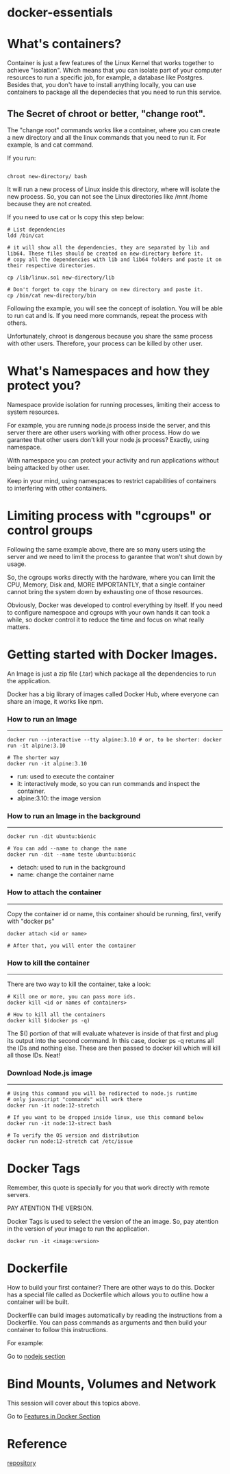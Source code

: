 # docker-essentials

# What's containers?

Container is just a few features of the Linux Kernel that works together to achieve "isolation".
Which means that you can isolate part of your computer resources to run a specific job, for example, a database like Postgres.
Besides that, you don't have to install anything locally, you can use containers to package all the dependecies that you need to run this service.

## The Secret of chroot or better, "change root".

The "change root" commands works like a container, where you can create a new directory and all the linux commands that you need to run it. For example, ls and cat command.

If you run:

```shell

chroot new-directory/ bash

```

It will run a new process of Linux inside this directory, where will isolate the new process. So, you can not see the Linux directories like /mnt /home because they are not created.

If you need to use cat or ls copy this step below:

```shell
# List dependencies
ldd /bin/cat

# it will show all the dependencies, they are separated by lib and lib64. These files should be created on new-directory before it.
# copy all the dependencies with lib and lib64 folders and paste it on their respective directories.

cp /lib/linux.so1 new-directory/lib

# Don't forget to copy the binary on new directory and paste it.
cp /bin/cat new-directory/bin

```

Following the example, you will see the concept of isolation. You will be able to run cat and ls. If you need more commands, repeat the process with others.

Unfortunately, chroot is dangerous because you share the same process with other users. Therefore, your process can be killed by other user.

# What's Namespaces and how they protect you?

Namespace provide isolation for running processes, limiting their access to system resources.

For example, you are running node.js process inside the server, and this server there are other users working with other process.
How do we garantee that other users don't kill your node.js process? Exactly, using namespace.

With namespace you can protect your activity and run applications without being attacked by other user.

Keep in your mind, using namespaces to restrict capabilities of containers to interfering with other containers.

# Limiting process with "cgroups" or control groups

Following the same example above, there are so many users using the server and we need to limit the process to garantee that won't shut down by usage.

So, the cgroups works directly with the hardware, where you can limit the CPU, Memory, Disk and, MORE IMPORTANTLY, that a single container cannot bring the system down by exhausting one of those resources.

Obviously, Docker was developed to control everything by itself. If you need to configure namespace and cgroups with your own hands it can took a while, so docker control it to reduce the time and focus on what really matters.

# Getting started with Docker Images.

An Image is just a zip file (.tar) which package all the dependencies to run the application.

Docker has a big library of images called Docker Hub, where everyone can share an image, it works like npm.

### How to run an Image

---

```shell
docker run --interactive --tty alpine:3.10 # or, to be shorter: docker run -it alpine:3.10

# The shorter way
docker run -it alpine:3.10
```

- run: used to execute the container
- it: interactively mode, so you can run commands and inspect the container.
- alpine:3.10: the image version

### How to run an Image in the background

---

```shell
docker run -dit ubuntu:bionic

# You can add --name to change the name
docker run -dit --name teste ubuntu:bionic

```

- detach: used to run in the background
- name: change the container name

### How to attach the container

---

Copy the container id or name, this container should be running, first, verify with "docker ps"

```shell
docker attach <id or name>

# After that, you will enter the container
```

### How to kill the container

---

There are two way to kill the container, take a look:

```shell
# Kill one or more, you can pass more ids.
docker kill <id or names of containers>

# How to kill all the containers
docker kill $(docker ps -q)
```

The $() portion of that will evaluate whatever is inside of that first and plug its output into the second command. In this case, docker ps -q returns all the IDs and nothing else. These are then passed to docker kill which will kill all those IDs. Neat!

### Download Node.js image

---

```shell
# Using this command you will be redirected to node.js runtime
# only javascript "commands" will work there
docker run -it node:12-stretch

# If you want to be dropped inside linux, use this command below
docker run -it node:12-strect bash

# To verify the OS version and distribution
docker run node:12-stretch cat /etc/issue
```

# Docker Tags

Remember, this quote is specially for you that work directly with remote servers.

PAY ATENTION THE VERSION.

Docker Tags is used to select the version of the an image. So, pay atention in the version of your image to run the application.

```
docker run -it <image:version>
```

# Dockerfile

How to build your first container? There are other ways to do this. Docker has a special file called as Dockerfile which allows you to outline how a container will be built.

Dockerfile can build images automatically by reading the instructions from a Dockerfile. You can pass commands as arguments and then build your container to follow this instructions.

For example:

Go to [nodejs section](./intro-containers/build-a-nodejs-app/)

# Bind Mounts, Volumes and Network

This session will cover about this topics above.

Go to [Features in Docker Section](./intro-containers/features-docker/)

# Reference

[repository](https://github.com/btholt/projects-for-complete-intro-to-containers.git)
